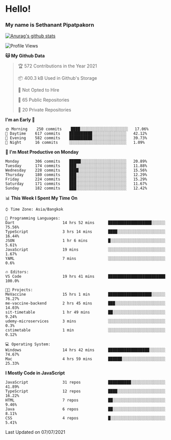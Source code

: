 # Hello!
### My name is Sethanant Pipatpakorn

[![Anurag's github stats](https://github-readme-stats.vercel.app/api?username=thetkpark&count_private=true&show_icons=true&theme=tokyonight)](https://github.com/anuraghazra/github-readme-stats)

<!--START_SECTION:waka-->
![Profile Views](http://img.shields.io/badge/Profile%20Views-0-blue)

**🐱 My Github Data** 

> 🏆 572 Contributions in the Year 2021
 > 
> 📦 400.3 kB Used in Github's Storage 
 > 
> 🚫 Not Opted to Hire
 > 
> 📜 65 Public Repositories 
 > 
> 🔑 20 Private Repositories  
 > 
**I'm an Early 🐤** 

```text
🌞 Morning    250 commits    ████░░░░░░░░░░░░░░░░░░░░░   17.06% 
🌆 Daytime    617 commits    ██████████░░░░░░░░░░░░░░░   42.12% 
🌃 Evening    582 commits    ██████████░░░░░░░░░░░░░░░   39.73% 
🌙 Night      16 commits     ░░░░░░░░░░░░░░░░░░░░░░░░░   1.09%

```
📅 **I'm Most Productive on Monday** 

```text
Monday       306 commits    █████░░░░░░░░░░░░░░░░░░░░   20.89% 
Tuesday      174 commits    ███░░░░░░░░░░░░░░░░░░░░░░   11.88% 
Wednesday    228 commits    ████░░░░░░░░░░░░░░░░░░░░░   15.56% 
Thursday     180 commits    ███░░░░░░░░░░░░░░░░░░░░░░   12.29% 
Friday       224 commits    ███░░░░░░░░░░░░░░░░░░░░░░   15.29% 
Saturday     171 commits    ███░░░░░░░░░░░░░░░░░░░░░░   11.67% 
Sunday       182 commits    ███░░░░░░░░░░░░░░░░░░░░░░   12.42%

```


📊 **This Week I Spent My Time On** 

```text
⌚︎ Time Zone: Asia/Bangkok

💬 Programming Languages: 
Dart                     14 hrs 52 mins      ███████████████████░░░░░░   75.56% 
TypeScript               3 hrs 14 mins       ████░░░░░░░░░░░░░░░░░░░░░   16.44% 
JSON                     1 hr 6 mins         █░░░░░░░░░░░░░░░░░░░░░░░░   5.61% 
JavaScript               19 mins             ░░░░░░░░░░░░░░░░░░░░░░░░░   1.67% 
YAML                     7 mins              ░░░░░░░░░░░░░░░░░░░░░░░░░   0.6%

🔥 Editors: 
VS Code                  19 hrs 41 mins      █████████████████████████   100.0%

🐱‍💻 Projects: 
MeVaccine                15 hrs 1 min        ███████████████████░░░░░░   76.27% 
me-vaccine-backend       2 hrs 45 mins       ███░░░░░░░░░░░░░░░░░░░░░░   14.03% 
sit-timetable            1 hr 49 mins        ██░░░░░░░░░░░░░░░░░░░░░░░   9.24% 
udemy-microservices      3 mins              ░░░░░░░░░░░░░░░░░░░░░░░░░   0.3% 
cstimetable              1 min               ░░░░░░░░░░░░░░░░░░░░░░░░░   0.12%

💻 Operating System: 
Windows                  14 hrs 42 mins      ██████████████████░░░░░░░   74.67% 
Mac                      4 hrs 59 mins       ██████░░░░░░░░░░░░░░░░░░░   25.33%

```

**I Mostly Code in JavaScript** 

```text
JavaScript               31 repos            ██████████░░░░░░░░░░░░░░░   41.89% 
TypeScript               12 repos            ████░░░░░░░░░░░░░░░░░░░░░   16.22% 
HTML                     7 repos             ██░░░░░░░░░░░░░░░░░░░░░░░   9.46% 
Java                     6 repos             ██░░░░░░░░░░░░░░░░░░░░░░░   8.11% 
CSS                      4 repos             █░░░░░░░░░░░░░░░░░░░░░░░░   5.41%

```



 Last Updated on 07/07/2021
<!--END_SECTION:waka-->
